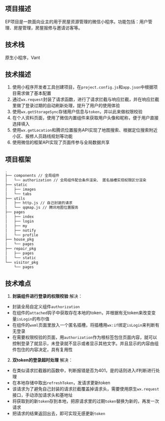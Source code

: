## 项目描述
EP项目是一款面向业主的用于房屋资源管理的微信小程序。功能包括：用户管理、房屋管理，房屋报修与邀请访客等。

## 技术栈

原生小程序，Vant

## 技术描述

1. 使用小程序开发者工具创建项目，在`project.config.js`和`app.json`中根据项目需求做了基本配置
2. 通过`wx.request`封装了请求函数，进行了请求拦截与响应拦截，并在响应拦截里做了登录过期的自动刷新处理，提升了用户的使用体验
3. 使用`wx.getStorageSync`存储用户信息与`token`，并以此来做权限校验
4. 在个人资料页面，使用了微信内置组件来获取用户头像和昵称，便于用户直接选择填入
5. 使用`wx.getLocation`和腾讯位置服务API实现了地图搜索、根据定位搜索附近小区、报修人员路线规划等功能
6. 使用微信的框架API实现了页面传参与全局数据共享

 ## 项目框架

```bash
.
├── components // 全局组件
│   └── authorization // 全局组件配合条件渲染、 匿名插槽实现权限区分渲染
├── static
│   ├── images
│   └── tabs
├── utils
│   ├── http.js // 自己封装的请求
│   └── qqmap.js // 腾讯地图位置服务
├── pages
│   ├── index
│   ├── login
│   ├── my
│   ├── notify
│   └── profile
├── house_pkg
│   └── pages
├── repair_pkg
│   ├── pages
│   └── static
└── visitor_pkg
    └── pages
```

## 技术难点

1. **封装组件进行登录的权限校验**
解决：
- 封装全局自定义组件`authorization`
- 在组件的`attached`钩子中获取存在本地的token，并根据有无token来改变变量`isLogin`的布尔值
- 在组件的`wxml`页面里放入一个匿名插槽，将插槽用`wx:if`绑定`isLogin`来判断有无登录
- 在需要权限校验的页面，用`authorization`作为根标签包住页面内容，就可以控制登录了就显示，未登录就不显示或者显示其他文字。并且显示的内容由组件包住的内容决定，具有复用性


2. **双token的登录超时处理**
解决：
- 在类似请求拦截器的函数中，判断报错是否为401，是的话则进入if判断进行处理
- 在本地存储中取出`refreshToken`，发请求更新token
- 该请求为了避免自己封装的请求拦截覆盖掉请求头，需要使用原生`wx.request`接口，手动添加请求头和基地址
- 将获取到的新`token`存到本地，把原请求里的过期`token`替换为新的，再发一次请求
- 把请求的结果返回出去，即可实现无感更新`token`